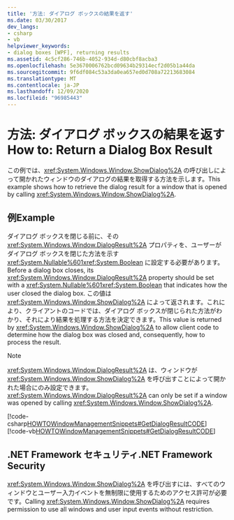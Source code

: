 ```yaml
---
title: '方法: ダイアログ ボックスの結果を返す'
ms.date: 03/30/2017
dev_langs:
- csharp
- vb
helpviewer_keywords:
- dialog boxes [WPF], returning results
ms.assetid: 4c5cf286-746b-4052-934d-d80cbf8acba3
ms.openlocfilehash: 5e3670006762bcd09634b29314ecf2d05b1a44da
ms.sourcegitcommit: 9f6df084c53a3da0ea657ed0d708a72213683084
ms.translationtype: MT
ms.contentlocale: ja-JP
ms.lasthandoff: 12/09/2020
ms.locfileid: "96985443"
---
```

# <a name="how-to-return-a-dialog-box-result"></a><span data-ttu-id="044cc-102">方法: ダイアログ ボックスの結果を返す</span><span class="sxs-lookup"><span data-stu-id="044cc-102">How to: Return a Dialog Box Result</span></span>
<span data-ttu-id="044cc-103">この例では、<xref:System.Windows.Window.ShowDialog%2A> の呼び出しによって開かれたウィンドウのダイアログの結果を取得する方法を示します。</span><span class="sxs-lookup"><span data-stu-id="044cc-103">This example shows how to retrieve the dialog result for a window that is opened by calling <xref:System.Windows.Window.ShowDialog%2A>.</span></span>  
  
## <a name="example"></a><span data-ttu-id="044cc-104">例</span><span class="sxs-lookup"><span data-stu-id="044cc-104">Example</span></span>  
 <span data-ttu-id="044cc-105">ダイアログ ボックスを閉じる前に、その <xref:System.Windows.Window.DialogResult%2A> プロパティを、ユーザーがダイアログ ボックスを閉じた方法を示す <xref:System.Nullable%601><xref:System.Boolean> に設定する必要があります。</span><span class="sxs-lookup"><span data-stu-id="044cc-105">Before a dialog box closes, its <xref:System.Windows.Window.DialogResult%2A> property should be set with a <xref:System.Nullable%601><xref:System.Boolean> that indicates how the user closed the dialog box.</span></span> <span data-ttu-id="044cc-106">この値は <xref:System.Windows.Window.ShowDialog%2A> によって返されます。これにより、クライアントのコードでは、ダイアログ ボックスが閉じられた方法がわかり、それにより結果を処理する方法を決定できます。</span><span class="sxs-lookup"><span data-stu-id="044cc-106">This value is returned by <xref:System.Windows.Window.ShowDialog%2A> to allow client code to determine how the dialog box was closed and, consequently, how to process the result.</span></span>  
  
> [!NOTE]
> <span data-ttu-id="044cc-107"><xref:System.Windows.Window.DialogResult%2A> は、ウィンドウが <xref:System.Windows.Window.ShowDialog%2A> を呼び出すことによって開かれた場合にのみ設定できます。</span><span class="sxs-lookup"><span data-stu-id="044cc-107"><xref:System.Windows.Window.DialogResult%2A> can only be set if a window was opened by calling <xref:System.Windows.Window.ShowDialog%2A>.</span></span>  
  
 [!code-csharp[HOWTOWindowManagementSnippets#GetDialogResultCODE](~/samples/snippets/csharp/VS_Snippets_Wpf/HOWTOWindowManagementSnippets/CSharp/MainWindow.xaml.cs#getdialogresultcode)]
 [!code-vb[HOWTOWindowManagementSnippets#GetDialogResultCODE](~/samples/snippets/visualbasic/VS_Snippets_Wpf/HOWTOWindowManagementSnippets/visualbasic/mainwindow.xaml.vb#getdialogresultcode)]  
  
## <a name="net-framework-security"></a><span data-ttu-id="044cc-108">.NET Framework セキュリティ</span><span class="sxs-lookup"><span data-stu-id="044cc-108">.NET Framework Security</span></span>  
 <span data-ttu-id="044cc-109"><xref:System.Windows.Window.ShowDialog%2A> を呼び出すには、すべてのウィンドウとユーザー入力イベントを無制限に使用するためのアクセス許可が必要です。</span><span class="sxs-lookup"><span data-stu-id="044cc-109">Calling <xref:System.Windows.Window.ShowDialog%2A> requires permission to use all windows and user input events without restriction.</span></span>
